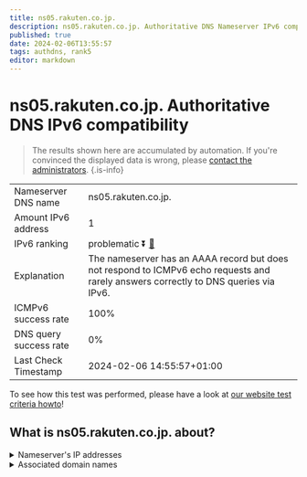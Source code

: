 ```yaml
---
title: ns05.rakuten.co.jp.
description: ns05.rakuten.co.jp. Authoritative DNS Nameserver IPv6 compatibility
published: true
date: 2024-02-06T13:55:57
tags: authdns, rank5
editor: markdown
---
```


# ns05.rakuten.co.jp. Authoritative DNS IPv6 compatibility

> The results shown here are accumulated by automation. If you're convinced the displayed data is wrong, please [contact the administrators](/howto/chat). 
{.is-info}




|   |   |
| - | - |
| Nameserver DNS name | ns05.rakuten.co.jp.
| Amount IPv6 address | 1
| IPv6 ranking | problematic :arrow_double_down: [🔗](/howto/ranking) |
| Explanation | The nameserver has an AAAA record but does not respond to ICMPv6 echo requests and rarely answers correctly to DNS queries via IPv6. |
| ICMPv6 success rate | 100%|
| DNS query success rate | 0% |
| Last Check Timestamp | 2024-02-06 14:55:57+01:00 |

To see how this test was performed, please have a look at [our website test criteria howto](/howto/testcriteria/authdns)!


## What is ns05.rakuten.co.jp. about?




<details>
<summary>Nameserver's IP addresses</summary>

2403:400:520:2627::5

</details>



<details>
<summary>Associated domain names</summary>

www.rakuten.co.jp

</details>
